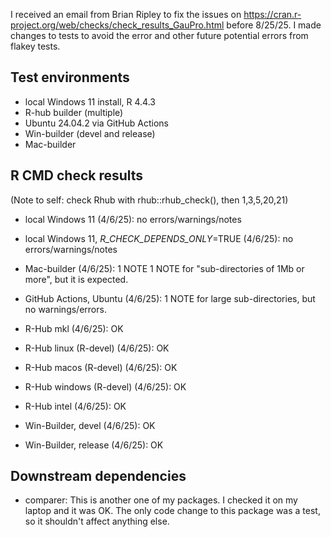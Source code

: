 I received an email from Brian Ripley to fix the issues on
https://cran.r-project.org/web/checks/check_results_GauPro.html before 8/25/25.
I made changes to tests to avoid the error and other future potential errors
from flakey tests.


## Test environments
* local Windows 11 install, R 4.4.3
* R-hub builder (multiple)
* Ubuntu 24.04.2 via GitHub Actions
* Win-builder (devel and release)
* Mac-builder

## R CMD check results

(Note to self: check Rhub with rhub::rhub_check(), then 1,3,5,20,21)

* local Windows 11 (4/6/25): no errors/warnings/notes

* local Windows 11, _R_CHECK_DEPENDS_ONLY_=TRUE (4/6/25): no errors/warnings/notes

* Mac-builder (4/6/25): 1 NOTE
1 NOTE for "sub-directories of 1Mb or more", but it is expected.

* GitHub Actions, Ubuntu (4/6/25): 1 NOTE for large sub-directories, but no
warnings/errors.

* R-Hub mkl (4/6/25): OK

* R-Hub linux (R-devel) (4/6/25): OK

* R-Hub macos (R-devel) (4/6/25): OK

* R-Hub windows (R-devel) (4/6/25): OK

* R-Hub intel (4/6/25): OK

* Win-Builder, devel (4/6/25): OK

* Win-Builder, release (4/6/25): OK

## Downstream dependencies

* comparer: This is another one of my packages. I checked it on my
laptop and it was OK. The only code change to this package was a test, so it
shouldn't affect anything else.
